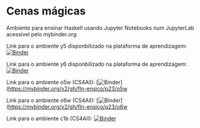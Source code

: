 # Cenas mágicas
Ambiente para ensinar Haskell usando Jupyter Notebooks num JupyterLab acessível pelo mybinder.org

Link para o ambiente y5 disponbilizado na plataforma de aprendizagem:
[![Binder](https://mybinder.org/badge_logo.svg)](https://mybinder.org/v2/gh/fln-ensico/p23/jy5)

Link para o ambiente y6 disponbilizado na plataforma de aprendizagem:
[![Binder](https://mybinder.org/badge_logo.svg)](https://mybinder.org/v2/gh/fln-ensico/p23/jy6)

Link para o ambiente o5w (CS4All):
[![Binder](https://mybinder.org/badge_logo.svg)](https://mybinder.org/v2/gh/fln-ensico/p23/o5w

Link para o ambiente o6w (CS4All):
[![Binder](https://mybinder.org/badge_logo.svg)](https://mybinder.org/v2/gh/fln-ensico/p23/o6w

Link para o ambiente c1b (CS4All):
[![Binder](https://mybinder.org/badge_logo.svg)](https://mybinder.org/v2/gh/fln-ensico/p23/c1b)
